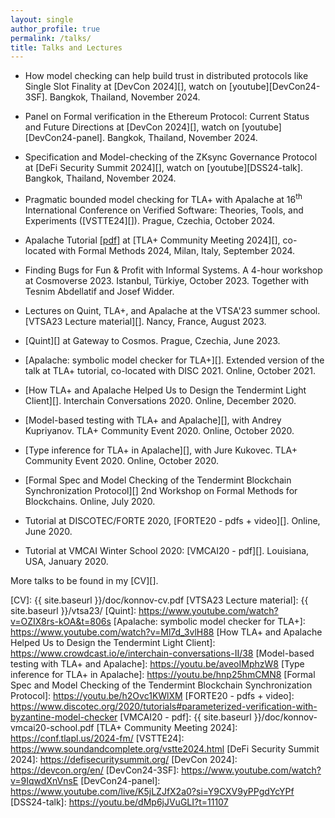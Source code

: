 ```yaml
---
layout: single
author_profile: true
permalink: /talks/
title: Talks and Lectures
---
```


- How model checking can help build trust in distributed protocols like Single
  Slot Finality at [DevCon 2024][], watch on [youtube][DevCon24-3SF]. Bangkok,
  Thailand, November 2024.

- Panel on Formal verification in the Ethereum Protocol: Current Status and
  Future Directions at [DevCon 2024][], watch on [youtube][DevCon24-panel].
  Bangkok, Thailand, November 2024.

- Specification and Model-checking of the ZKsync Governance Protocol at [DeFi
  Security Summit 2024][], watch on [youtube][DSS24-talk]. Bangkok, Thailand,
  November 2024.

- Pragmatic bounded model checking for TLA+ with Apalache at 16<sup>th</sup>
  International Conference on Verified Software: Theories, Tools, and Experiments
  ([VSTTE24][]).
  Prague, Czechia, October 2024.

- Apalache Tutorial [[pdf]](https://conf.tlapl.us/2024-fm/slides-konnov.pdf) at
  [TLA+ Community Meeting 2024][], co-located with Formal Methods 2024, Milan,
  Italy, September 2024.

- Finding Bugs for Fun & Profit with Informal Systems. A 4-hour workshop at
  Cosmoverse 2023. Istanbul, Türkiye, October 2023. Together with Tesnim
  Abdellatif and Josef Widder.

- Lectures on Quint, TLA+, and Apalache at the VTSA'23 summer school.
  [VTSA23 Lecture material][]. Nancy, France,
  August 2023.

- [Quint][] at Gateway to Cosmos. Prague, Czechia, June 2023.

- [Apalache: symbolic model checker for TLA+][].
  Extended version of the talk at TLA+ tutorial, co-located with DISC 2021.
  Online, October 2021.

- [How TLA+ and Apalache Helped Us to Design the Tendermint Light Client][].
  Interchain Conversations 2020. Online, December 2020.

- [Model-based testing with TLA+ and Apalache][], with Andrey Kupriyanov.
  TLA+ Community Event 2020. Online, October 2020.

- [Type inference for TLA+ in Apalache][], with Jure Kukovec.
  TLA+ Community Event 2020. Online, October 2020.

- [Formal Spec and Model Checking of the Tendermint Blockchain Synchronization Protocol][]
  2nd Workshop on Formal Methods for Blockchains. Online, July 2020.

- Tutorial at DISCOTEC/FORTE 2020,
    [FORTE20 - pdfs + video][]. Online, June 2020.

- Tutorial at VMCAI Winter School 2020: [VMCAI20 - pdf][].
   Louisiana, USA, January 2020.

More talks to be found in my [CV][].

[CV]: {{ site.baseurl }}/doc/konnov-cv.pdf
[VTSA23 Lecture material]: {{ site.baseurl }}/vtsa23/
[Quint]: https://www.youtube.com/watch?v=OZIX8rs-kOA&t=806s
[Apalache: symbolic model checker for TLA+]: https://www.youtube.com/watch?v=Ml7d_3vlH88
[How TLA+ and Apalache Helped Us to Design the Tendermint Light Client]: https://www.crowdcast.io/e/interchain-conversations-II/38
[Model-based testing with TLA+ and Apalache]: https://youtu.be/aveoIMphzW8
[Type inference for TLA+ in Apalache]: https://youtu.be/hnp25hmCMN8
[Formal Spec and Model Checking of the Tendermint Blockchain Synchronization Protocol]: https://youtu.be/h2Ovc1KWlXM
[FORTE20 - pdfs + video]: https://www.discotec.org/2020/tutorials#parameterized-verification-with-byzantine-model-checker
[VMCAI20 - pdf]: {{ site.baseurl }}/doc/konnov-vmcai20-school.pdf
[TLA+ Community Meeting 2024]: https://conf.tlapl.us/2024-fm/
[VSTTE24]: https://www.soundandcomplete.org/vstte2024.html
[DeFi Security Summit 2024]: https://defisecuritysummit.org/
[DevCon 2024]: https://devcon.org/en/
[DevCon24-3SF]: https://www.youtube.com/watch?v=9IqwdXnVnsE
[DevCon24-panel]: https://www.youtube.com/live/K5jLZJfX2a0?si=Y9CXV9yPPgdYcYPf
[DSS24-talk]: https://youtu.be/dMp6jJVuGLI?t=11107